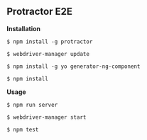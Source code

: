 ## Protractor E2E

__Installation__


`$ npm install -g protractor`

`$ webdriver-manager update`

`$ npm install -g yo generator-ng-component`

`$ npm install`


__Usage__

`$ npm run server`

`$ webdriver-manager start`

`$ npm test`

